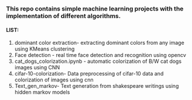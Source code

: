 ### This repo contains simple machine learning projects with the implementation of different algorithms.
#### LIST:

1. dominant color extraction- extracting dominant colors from any image using KMeans clustering
2. Face detection - real time face detection and recognition using opencv
3. cat_dogs_colorization.ipynb - automatic colorization of B/W cat dogs images using CNN
4. cifar-10-colorization- Data preprocessing of cifar-10 data and colorization of images using cnn
5. Text_gen_markov- Text generation from shakespeare writings using hidden markov models

